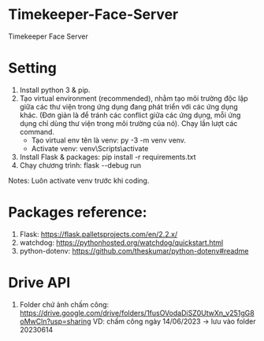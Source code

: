 # Timekeeper-Face-Server

Timekeeper Face Server

# Setting

1. Install python 3 & pip.
2. Tạo virtual environment (recommended), nhằm tạo môi trường độc lập giữa các thư viện trong ứng dụng đang phát triển với các ứng dụng khác. (Đơn giản là để tránh các conflict giữa các ứng dụng, mỗi ứng dụng chỉ dùng thư viện trong môi trường của nó). Chạy lần lượt các command.
   - Tạo virtual env tên là venv: py -3 -m venv venv.
   - Activate venv: venv\Scripts\activate
3. Install Flask & packages: pip install -r requirements.txt
4. Chạy chương trình: flask --debug run

Notes: Luôn activate venv trước khi coding.

# Packages reference:

1. Flask: https://flask.palletsprojects.com/en/2.2.x/
2. watchdog: https://pythonhosted.org/watchdog/quickstart.html
3. python-dotenv: https://github.com/theskumar/python-dotenv#readme

# Drive API

1. Folder chứ ảnh chấm công: https://drive.google.com/drive/folders/1fusOVodaDiSZ0UtwXn_v251gG8oMwCln?usp=sharing
   VD: chấm công ngày 14/06/2023 -> lưu vào folder 20230614

